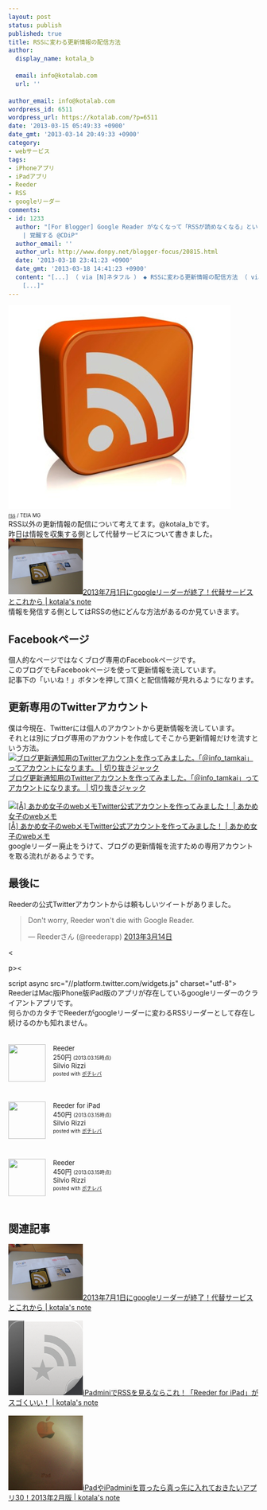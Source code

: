 ```yaml
---
layout: post
status: publish
published: true
title: RSSに変わる更新情報の配信方法
author:
  display_name: kotala_b

  email: info@kotalab.com
  url: ''

author_email: info@kotalab.com
wordpress_id: 6511
wordpress_url: https://kotalab.com/?p=6511
date: '2013-03-15 05:49:33 +0900'
date_gmt: '2013-03-14 20:49:33 +0900'
category:
- webサービス
tags:
- iPhoneアプリ
- iPadアプリ
- Reeder
- RSS
- googleリーダー
comments:
- id: 1233
  author: "[For Blogger] Google Reader がなくなって「RSSが読めなくなる」という大きな誤解と Google Reader がなくなることで私が困ること。そしてみなさんは何を考えているのかまとめ。他
    | 覚醒する @CDiP"
  author_email: ''
  author_url: http://www.donpy.net/blogger-focus/20815.html
  date: '2013-03-18 23:41:23 +0900'
  date_gmt: '2013-03-18 14:41:23 +0900'
  content: "[...] （ via [N]ネタフル ） ◆ RSSに変わる更新情報の配信方法 （ via kotala&#8217;s note ） ◆
    [...]"
---
```

<p><img src="/wp-content/uploads/rss_130315-448x409.jpg" alt="rss_130315" width="448" height="409" class="alignnone size-large wp-image-6514" /><br />
<span style="font-size:10px;"><a href="https://www.flickr.com/photos/teiamg/4136268819/" target="_blank">rss</a> / TEIA MG</span><br />
RSS以外の更新情報の配信について考えてます。@kotala_bです。<br />
昨日は情報を収集する側として代替サービスについて書きました。<br />
<a href="/googlereader-end" target="_blank"><img  class="alignleft" src="/wp-content/uploads/googlereader_130314-448x336.jpg" alt="2013年7月1日にgoogleリーダーが終了！代替サービスとこれから | kotala's note" width="150" /></a><a href="/googlereader-end" target="_blank">2013年7月1日にgoogleリーダーが終了！代替サービスとこれから | kotala's note</a><br style="clear:both;" />情報を発信する側としてはRSSの他にどんな方法があるのか見ていきます。<br />
</p>
<!--more-->
<h2>Facebookページ</h2>
<p>個人的なページではなくブログ専用のFacebookページです。<br />
このブログでもFacebookページを使って更新情報を流しています。<br />
記事下の「いいね！」ボタンを押して頂くと配信情報が見れるようになります。</p>
<h2>更新専用のTwitterアカウント</h2>
<p>僕は今現在、Twitterには個人のアカウントから更新情報を流しています。<br />
それとは別にブログ専用のアカウントを作成してそこから更新情報だけを流すという方法。<br />
<a href="http://tamkai.com/blog/2013/03/14/3306/" target="_blank"><img  class="alignleft" src="https://capture.heartrails.com/150x130?http://tamkai.com/blog/2013/03/14/3306/" alt="ブログ更新通知用のTwitterアカウントを作ってみました。「＠info_tamkai」ってアカウントになります。 | 切り抜きジャック" width="150" height="130" /></a><a href="http://tamkai.com/blog/2013/03/14/3306/" target="_blank">ブログ更新通知用のTwitterアカウントを作ってみました。「＠info_tamkai」ってアカウントになります。 | 切り抜きジャック</a><a href="https://b.hatena.ne.jp/entry/http://tamkai.com/blog/2013/03/14/3306/" target="_blank"><img border="0" src="https://b.hatena.ne.jp/entry/image/http://tamkai.com/blog/2013/03/14/3306/" alt="" /></a><br style="clear:both;" /><br />
<a href="http://webmemo.biz/akamemo-official-account/?utm_source=feedburner&utm_medium=feed&utm_campaign=Feed%3A+webmemo%2FbUhb+%28%E3%81%82%E3%81%8B%E3%82%81%E5%A5%B3%E5%AD%90%E3%81%AEweb%E3%83%A1%E3%83%A2%29" target="_blank"><img  class="alignleft" src="https://capture.heartrails.com/150x130?http://webmemo.biz/akamemo-official-account/?utm_source=feedburner&utm_medium=feed&utm_campaign=Feed%3A+webmemo%2FbUhb+%28%E3%81%82%E3%81%8B%E3%82%81%E5%A5%B3%E5%AD%90%E3%81%AEweb%E3%83%A1%E3%83%A2%29" alt="[&Aring;] あかめ女子のwebメモTwitter公式アカウントを作ってみました！ | あかめ女子のwebメモ" width="150" height="130" /></a><a href="http://webmemo.biz/akamemo-official-account/?utm_source=feedburner&utm_medium=feed&utm_campaign=Feed%3A+webmemo%2FbUhb+%28%E3%81%82%E3%81%8B%E3%82%81%E5%A5%B3%E5%AD%90%E3%81%AEweb%E3%83%A1%E3%83%A2%29" target="_blank">[&Aring;] あかめ女子のwebメモTwitter公式アカウントを作ってみました！ | あかめ女子のwebメモ</a><a href="https://b.hatena.ne.jp/entry/http://webmemo.biz/akamemo-official-account/?utm_source=feedburner&utm_medium=feed&utm_campaign=Feed%3A+webmemo%2FbUhb+%28%E3%81%82%E3%81%8B%E3%82%81%E5%A5%B3%E5%AD%90%E3%81%AEweb%E3%83%A1%E3%83%A2%29" target="_blank"><img border="0" src="https://b.hatena.ne.jp/entry/image/http://webmemo.biz/akamemo-official-account/?utm_source=feedburner&utm_medium=feed&utm_campaign=Feed%3A+webmemo%2FbUhb+%28%E3%81%82%E3%81%8B%E3%82%81%E5%A5%B3%E5%AD%90%E3%81%AEweb%E3%83%A1%E3%83%A2%29" alt="" /></a><br style="clear:both;" />googleリーダー廃止をうけて、ブログの更新情報を流すための専用アカウントを取る流れがあるようです。</p>
<h2>最後に</h2>
<p>Reederの公式Twitterアカウントからは頼もしいツイートがありました。</p>
<blockquote class="twitter-tweet" lang="ja"><p>Don't worry, Reeder won't die with Google Reader.</p>
<p>&mdash; Reederさん (@reederapp) <a href="https://twitter.com/reederapp/status/311995748482945025">2013年3月14日</a></p></blockquote>
<p><</p>
<p>p><</p>
<p>script async src="//platform.twitter.com/widgets.js" charset="utf-8"><br />
ReederはMac版iPhone版iPad版のアプリが存在しているgoogleリーダーのクライアントアプリです。<br />
何らかのカタチでReederがgoogleリーダーに変わるRSSリーダーとして存在し続けるのかも知れません。</p>
<div class="pochireba" style="text-align:left;font-size:small;padding:20px 0;/zoom: 1;overflow: hidden;"><span class="removed_link" title="click.linksynergy.com/fs-bin/click?id=d2yYUp776R4&amp;subid=&amp;offerid=94348.1&amp;type=3&amp;tmpid=3910&amp;RD_PARM1=https%253A%252F%252Fitunes.apple.com%252Fjp%252Fapp%252Freeder%252Fid325502379%253Fmt%253D8%2526uo%253D4"><img src="http://a951.phobos.apple.com/us/r1000/089/Purple/v4/5b/c5/77/5bc5775b-d92c-ffd0-68c9-bfce0a5c615b/mzl.dhqbwxry.png" width="75" height="75" style="float:left;margin:0 15px 0 0;" class="pochi_img" ></span>
<div class="pochi_info" style="text-align:left;/zoom: 1;overflow: hidden;">
<div class="pochi_name"><span class="removed_link" title="click.linksynergy.com/fs-bin/click?id=d2yYUp776R4&amp;subid=&amp;offerid=94348.1&amp;type=3&amp;tmpid=3910&amp;RD_PARM1=https%253A%252F%252Fitunes.apple.com%252Fjp%252Fapp%252Freeder%252Fid325502379%253Fmt%253D8%2526uo%253D4">Reeder</span></div>
<div class="pochi_price" style="display:inline;">250円</div>
<div class="pochi_time" style="font-size:x-small;display:inline;">(2013.03.15時点)</div>
<div class="pochi_seller"><span class="removed_link" title="click.linksynergy.com/fs-bin/click?id=d2yYUp776R4&amp;subid=&amp;offerid=94348.1&amp;type=3&amp;tmpid=3910&amp;RD_PARM1=https%253A%252F%252Fitunes.apple.com%252Fjp%252Fartist%252Fsilvio-rizzi%252Fid325502382%253Fuo%253D4">Silvio Rizzi</span></div>
<div class="pochi_post" style="font-size:x-small;">posted with <a href="https://pochireba.com">ポチレバ</a></div>
</div>
<div class="pochireba-footer" style="clear: left"></div>
</div>
<div class="pochireba" style="text-align:left;font-size:small;padding:20px 0;/zoom: 1;overflow: hidden;"><span class="removed_link" title="click.linksynergy.com/fs-bin/click?id=d2yYUp776R4&amp;subid=&amp;offerid=94348.1&amp;type=3&amp;tmpid=3910&amp;RD_PARM1=https%253A%252F%252Fitunes.apple.com%252Fjp%252Fapp%252Freeder-for-ipad%252Fid375661689%253Fmt%253D8%2526uo%253D4"><img src="http://a1112.phobos.apple.com/us/r1000/068/Purple/v4/5e/9b/b9/5e9bb9ef-8ef6-f496-b692-696261cb15a0/mzm.rwdpumdo.png" width="75" height="75" style="float:left;margin:0 15px 0 0;" class="pochi_img" ></span>
<div class="pochi_info" style="text-align:left;/zoom: 1;overflow: hidden;">
<div class="pochi_name"><span class="removed_link" title="click.linksynergy.com/fs-bin/click?id=d2yYUp776R4&amp;subid=&amp;offerid=94348.1&amp;type=3&amp;tmpid=3910&amp;RD_PARM1=https%253A%252F%252Fitunes.apple.com%252Fjp%252Fapp%252Freeder-for-ipad%252Fid375661689%253Fmt%253D8%2526uo%253D4">Reeder for iPad</span></div>
<div class="pochi_price" style="display:inline;">450円</div>
<div class="pochi_time" style="font-size:x-small;display:inline;">(2013.03.15時点)</div>
<div class="pochi_seller"><span class="removed_link" title="click.linksynergy.com/fs-bin/click?id=d2yYUp776R4&amp;subid=&amp;offerid=94348.1&amp;type=3&amp;tmpid=3910&amp;RD_PARM1=https%253A%252F%252Fitunes.apple.com%252Fjp%252Fartist%252Fsilvio-rizzi%252Fid325502382%253Fuo%253D4">Silvio Rizzi</span></div>
<div class="pochi_post" style="font-size:x-small;">posted with <a href="https://pochireba.com">ポチレバ</a></div>
</div>
<div class="pochireba-footer" style="clear: left"></div>
</div>
<div class="pochireba" style="text-align:left;font-size:small;padding:20px 0;/zoom: 1;overflow: hidden;"><span class="removed_link" title="click.linksynergy.com/fs-bin/click?id=d2yYUp776R4&amp;subid=&amp;offerid=94348.1&amp;type=3&amp;tmpid=3910&amp;RD_PARM1=https%253A%252F%252Fitunes.apple.com%252Fjp%252Fapp%252Freeder%252Fid439845554%253Fmt%253D12%2526uo%253D4"><img src="http://a4.mzstatic.com/us/r1000/103/Purple/v4/14/a7/79/14a779ba-6d57-7d80-8416-a08b8c0e579f/reeder.512x512-75.png" width="75" height="75" style="float:left;margin:0 15px 0 0;" class="pochi_img" ></span>
<div class="pochi_info" style="text-align:left;/zoom: 1;overflow: hidden;">
<div class="pochi_name"><span class="removed_link" title="click.linksynergy.com/fs-bin/click?id=d2yYUp776R4&amp;subid=&amp;offerid=94348.1&amp;type=3&amp;tmpid=3910&amp;RD_PARM1=https%253A%252F%252Fitunes.apple.com%252Fjp%252Fapp%252Freeder%252Fid439845554%253Fmt%253D12%2526uo%253D4">Reeder</span></div>
<div class="pochi_price" style="display:inline;">450円</div>
<div class="pochi_time" style="font-size:x-small;display:inline;">(2013.03.15時点)</div>
<div class="pochi_seller"><span class="removed_link" title="click.linksynergy.com/fs-bin/click?id=d2yYUp776R4&amp;subid=&amp;offerid=94348.1&amp;type=3&amp;tmpid=3910&amp;RD_PARM1=https%253A%252F%252Fitunes.apple.com%252Fjp%252Fartist%252Fsilvio-rizzi%252Fid325502382%253Fmt%253D12%2526uo%253D4">Silvio Rizzi</span></div>
<div class="pochi_post" style="font-size:x-small;">posted with <a href="https://pochireba.com">ポチレバ</a></div>
</div>
<div class="pochireba-footer" style="clear: left"></div>
</div>
<h2 class="rele">関連記事</h2>
<p><a href="/googlereader-end" target="_blank"><img  class="alignleft" src="/wp-content/uploads/googlereader_130314-448x336.jpg" alt="2013年7月1日にgoogleリーダーが終了！代替サービスとこれから | kotala's note" width="150" /></a><a href="/googlereader-end" target="_blank">2013年7月1日にgoogleリーダーが終了！代替サービスとこれから | kotala's note</a><br style="clear:both;" /><br />
<a href="/ipad-mini-reeder" target="_blank"><img  class="alignleft" src="/wp-content/uploads/reeder_121108.png" alt="iPadminiでRSSを見るならこれ！「Reeder for iPad」がスゴくいい！ | kotala's note" width="150" /></a><a href="/ipad-mini-reeder" target="_blank">iPadminiでRSSを見るならこれ！「Reeder for iPad」がスゴくいい！ | kotala's note</a><br style="clear:both;" /><br />
<a href="/ipad-app30" target="_blank"><img  class="alignleft" src="/wp-content/uploads/ipadmini_121221-448x448.jpg" alt="iPadやiPadminiを買ったら真っ先に入れておきたいアプリ30！2013年2月版 | kotala's note" width="150" /></a><a href="/ipad-app30" target="_blank">iPadやiPadminiを買ったら真っ先に入れておきたいアプリ30！2013年2月版 | kotala's note</a><br style="clear:both;" /></p>
